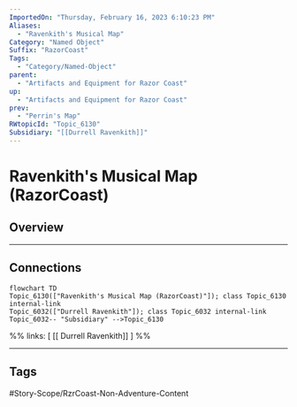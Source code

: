 ```yaml
---
ImportedOn: "Thursday, February 16, 2023 6:10:23 PM"
Aliases:
  - "Ravenkith's Musical Map"
Category: "Named Object"
Suffix: "RazorCoast"
Tags:
  - "Category/Named-Object"
parent:
  - "Artifacts and Equipment for Razor Coast"
up:
  - "Artifacts and Equipment for Razor Coast"
prev:
  - "Perrin's Map"
RWtopicId: "Topic_6130"
Subsidiary: "[[Durrell Ravenkith]]"
---
```

# Ravenkith's Musical Map (RazorCoast)
## Overview
---
## Connections
```mermaid
flowchart TD
Topic_6130(["Ravenkith's Musical Map (RazorCoast)"]); class Topic_6130 internal-link
Topic_6032(["Durrell Ravenkith"]); class Topic_6032 internal-link
Topic_6032-- "Subsidiary" -->Topic_6130
```
%%
links: [ [[ Durrell Ravenkith]] ]
%%


---
## Tags
#Story-Scope/RzrCoast-Non-Adventure-Content

